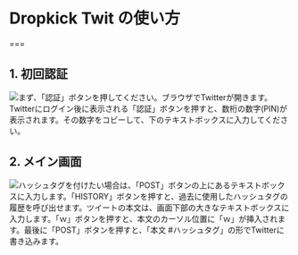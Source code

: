 # Dropkick Twit の使い方
===


## 1. 初回認証

![まず、「認証」ボタンを押してください。ブラウザでTwitterが開きます。Twitterにログイン後に表示される「認証」ボタンを押すと、数桁の数字(PIN)が表示されます。その数字をコピーして、下のテキストボックスに入力してください。](http://ryogo.tokyo/dropkick/usage01.png)


## 2. メイン画面

![ハッシュタグを付けたい場合は、「POST」ボタンの上にあるテキストボックスに入力します。「HISTORY」ボタンを押すと、過去に使用したハッシュタグの履歴を呼び出せます。ツイートの本文は、画面下部の大きなテキストボックスに入力します。「ｗ」ボタンを押すと、本文のカーソル位置に「ｗ」が挿入されます。最後に「POST」ボタンを押すと、「本文 #ハッシュタグ」の形でTwitterに書き込みます。](http://ryogo.tokyo/dropkick/usage02.png)
